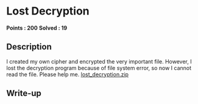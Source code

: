 # Lost Decryption

**Points : 200**
**Solved : 19**

## Description

I created my own cipher and encrypted the very important file.
However, I lost the decryption program because of file system error, so now I cannot read the file.
Please help me.
[lost_decryption.zip](lost_decryption.zip)

## Write-up

